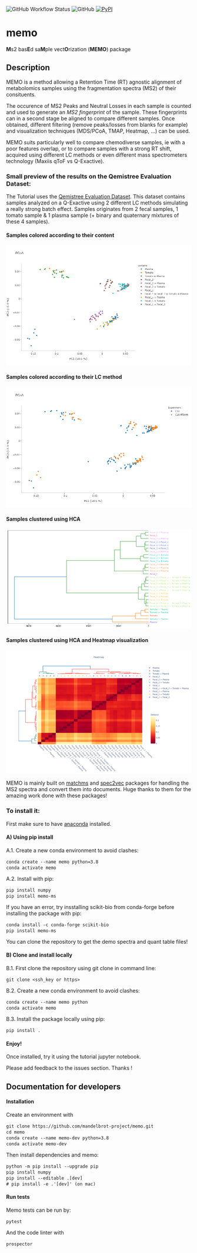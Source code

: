 ![GitHub Workflow Status](https://img.shields.io/github/workflow/status/mandelbrot-project/memo/CI_Build.yml)
![GitHub](https://img.shields.io/github/license/mandelbrot-project/memo)
[![PyPI](https://img.shields.io/pypi/v/memo-ms)](https://pypi.org/project/memo-ms/)

# memo
**M**s2 bas**E**d sa**M**ple vect**O**rization (**MEMO**) package

## Description

MEMO is a method allowing a Retention Time (RT) agnostic alignment of metabolomics samples using the fragmentation spectra (MS2) of their consituents.

The occurence of MS2 Peaks and Neutral Losses in each sample is counted and used to generate an *MS2 fingerprint* of the sample. These fingerprints can in a second stage be aligned to compare different samples. Once obtained, different filtering (remove peaks/losses from blanks for example) and visualization techniques (MDS/PCoA, TMAP, Heatmap, ...) can be used. 

MEMO suits particularly well to compare chemodiverse samples, ie with a poor features overlap, or to compare samples with a strong RT shift, acquired using different LC methods or even different mass spectrometers technology (Maxiis qToF vs Q-Exactive).

### Small preview of the results on the Qemistree Evaluation Dataset:

The Tutorial uses the [Qemistree Evaluation Dataset](https://www.nature.com/articles/s41589-020-00677-3). This dataset contains samples analyzed on a Q-Exactive using 2 different LC methods simulating a really strong batch effect. Samples originates from 2 fecal samples, 1 tomato sample & 1 plasma sample (+ binary and quaternary mixtures of these 4 samples).

#### Samples colored according to their content
![plot](./pcoa_tuto_contains.png)

#### Samples colored according to their LC method
![plot](./pcoa_tuto_method.png)

#### Samples clustered using HCA
![plot](./hca.png)

#### Samples clustered using HCA and Heatmap visualization
![plot](./heatmap.png)



MEMO is mainly built on [matchms](https://github.com/matchms/matchms) and [spec2vec](https://github.com/iomega/spec2vec) packages for handling the MS2 spectra and convert them into documents. Huge thanks to them for the amazing work done with these packages!

### To install it:

First make sure to have [anaconda](https://www.anaconda.com/products/individual) installed.

#### A) Using pip install

A.1. Create a new conda environment to avoid clashes:
```
conda create --name memo python=3.8
conda activate memo
```
A.2. Install with pip:
```
pip install numpy
pip install memo-ms
```

If you have an error, try insstalling scikit-bio from conda-forge before installing the package with pip:
```
conda install -c conda-forge scikit-bio
pip install memo-ms
```

You can clone the repository to get the demo spectra and quant table files!

#### B) Clone and install locally
B.1. First clone the repository using git clone in command line:
```
git clone <ssh_key or https>
```
B.2. Create a new conda environment to avoid clashes:
```
conda create --name memo python
conda activate memo
```

B.3. Install the package locally using pip:
```
pip install .
```

#### Enjoy!

Once installed, try it using the tutorial jupyter notebook.

Please add feedback to the issues section. Thanks !

## Documentation for developers

#### Installation
Create an environment with
```
git clone https://github.com/mandelbrot-project/memo.git
cd memo
conda create --name memo-dev python=3.8
conda activate memo-dev
```
Then install dependencies and memo:
```
python -m pip install --upgrade pip
pip install numpy
pip install --editable .[dev]
# pip install -e .'[dev]' (on mac)
```

#### Run tests
Memo tests can be run by:
```
pytest
``` 
And the code linter with
```
prospector
```
